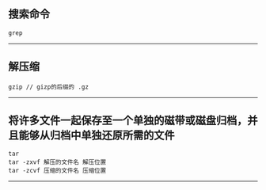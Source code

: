 ## 搜索命令

```shell
grep
```

***

## 解压缩

```shell
gzip // gizp的后缀的 .gz
```

***

## 将许多文件一起保存至一个单独的磁带或磁盘归档，并且能够从归档中单独还原所需的文件

```shell
tar
tar -zxvf 解压的文件名 解压位置
tar -zcvf 压缩的文件名 压缩位置
```

***

